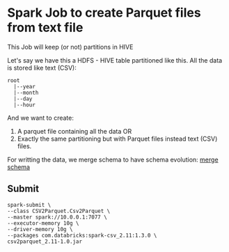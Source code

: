# Spark Job to create Parquet files from text file

This Job will keep (or not) partitions in HIVE 

Let's say we have this a HDFS - HIVE table partitioned like this. All the data is stored like text (CSV):
 ```
 root
   |--year
   |--month
   |--day
   |--hour
 ```
 And we want to create:
 1. A parquet file containing all the data OR 
 2. Exactly the same partitioning but with Parquet files instead text (CSV) files.
 
For writting the data, we merge schema to have schema evolution:
[merge schema](http://spark.apache.org/docs/latest/sql-programming-guide.html#schema-merging)


## Submit

```
spark-submit \
--class CSV2Parquet.Csv2Parquet \  
--master spark://10.0.0.1:7077 \
--executor-memory 10g \
--driver-memory 10g \
--packages com.databricks:spark-csv_2.11:1.3.0 \
csv2parquet_2.11-1.0.jar
```

